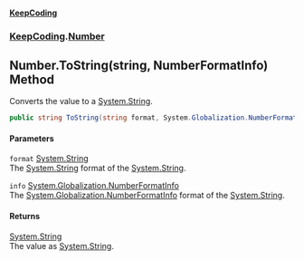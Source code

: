 #### [KeepCoding](index.md 'index')
### [KeepCoding](KeepCoding.md 'KeepCoding').[Number](Number.md 'KeepCoding.Number')
## Number.ToString(string, NumberFormatInfo) Method
Converts the value to a [System.String](https://docs.microsoft.com/en-us/dotnet/api/System.String 'System.String').  
```csharp
public string ToString(string format, System.Globalization.NumberFormatInfo info);
```
#### Parameters
<a name='KeepCoding_Number_ToString(string_System_Globalization_NumberFormatInfo)_format'></a>
`format` [System.String](https://docs.microsoft.com/en-us/dotnet/api/System.String 'System.String')  
The [System.String](https://docs.microsoft.com/en-us/dotnet/api/System.String 'System.String') format of the [System.String](https://docs.microsoft.com/en-us/dotnet/api/System.String 'System.String').
  
<a name='KeepCoding_Number_ToString(string_System_Globalization_NumberFormatInfo)_info'></a>
`info` [System.Globalization.NumberFormatInfo](https://docs.microsoft.com/en-us/dotnet/api/System.Globalization.NumberFormatInfo 'System.Globalization.NumberFormatInfo')  
The [System.Globalization.NumberFormatInfo](https://docs.microsoft.com/en-us/dotnet/api/System.Globalization.NumberFormatInfo 'System.Globalization.NumberFormatInfo') format of the [System.String](https://docs.microsoft.com/en-us/dotnet/api/System.String 'System.String').
  
#### Returns
[System.String](https://docs.microsoft.com/en-us/dotnet/api/System.String 'System.String')  
The value as [System.String](https://docs.microsoft.com/en-us/dotnet/api/System.String 'System.String').
